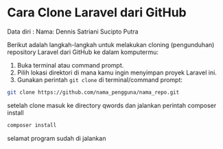 # Cara Clone Laravel dari GitHub

Data diri :
Nama: Dennis Satriani Sucipto Putra

Berikut adalah langkah-langkah untuk melakukan cloning (pengunduhan) repository Laravel dari GitHub ke dalam komputermu:

1. Buka terminal atau command prompt.
2. Pilih lokasi direktori di mana kamu ingin menyimpan proyek Laravel ini.
3. Gunakan perintah `git clone` di terminal/command prompt:

```bash
git clone https://github.com/nama_pengguna/nama_repo.git
```

setelah clone masuk ke directory qwords dan jalankan perintah composer install

```bash
composer install
```

selamat program sudah di jalankan
